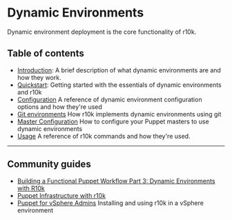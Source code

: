 Dynamic Environments
====================

Dynamic environment deployment is the core functionality of r10k.

Table of contents
-----------------

  * [Introduction](dynamic-environments/introduction.mkd): A brief description of
    what dynamic environments are and how they work.
  * [Quickstart](dynamic-environments/quickstart.mkd): Getting started with the
    essentials of dynamic environments and r10k
  * [Configuration](dynamic-environments/configuration.mkd) A reference of dynamic
    environment configuration options and how they're used
  * [Git environments](dynamic-environments/git-environments.mkd) How r10k
    implements dynamic environments using git
  * [Master Configuration](dynamic-environments/master-configuration.mkd) How to
    configure your Puppet masters to use dynamic environments
  * [Usage](dynamic-environments/usage.mkd) A reference of r10k commands and how
    they're used.

- - -

Community guides
----------------

  * [Building a Functional Puppet Workflow Part 3: Dynamic Environments with R10k](http://garylarizza.com/blog/2014/02/18/puppet-workflow-part-3/)
  * [Puppet Infrastructure with r10k](http://terrarum.net/blog/puppet-infrastructure-with-r10k.html)
  * [Puppet for vSphere Admins](http://rnelson0.com/puppet-for-vsphere-admins/) Installing and using r10k in a vSphere environment
